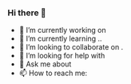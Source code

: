### Hi there 👋
- 🔭 I’m currently working on 
- 🌱 I’m currently learning ..
- 👯 I’m looking to collaborate on . 
- 🤔 I’m looking for help with 
- 💬 Ask me about   
- 📫 How to reach me:
